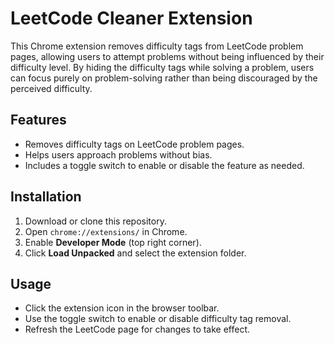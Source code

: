 # LeetCode Cleaner Extension  

This Chrome extension removes difficulty tags from LeetCode problem pages, allowing users to attempt problems without being influenced by their difficulty level. By hiding the difficulty tags while solving a problem, users can focus purely on problem-solving rather than being discouraged by the perceived difficulty.  

## Features  
- Removes difficulty tags on LeetCode problem pages.  
- Helps users approach problems without bias.  
- Includes a toggle switch to enable or disable the feature as needed.  

## Installation  
1. Download or clone this repository.  
2. Open `chrome://extensions/` in Chrome.  
3. Enable **Developer Mode** (top right corner).  
4. Click **Load Unpacked** and select the extension folder.  

## Usage  
- Click the extension icon in the browser toolbar.  
- Use the toggle switch to enable or disable difficulty tag removal.  
- Refresh the LeetCode page for changes to take effect.  


